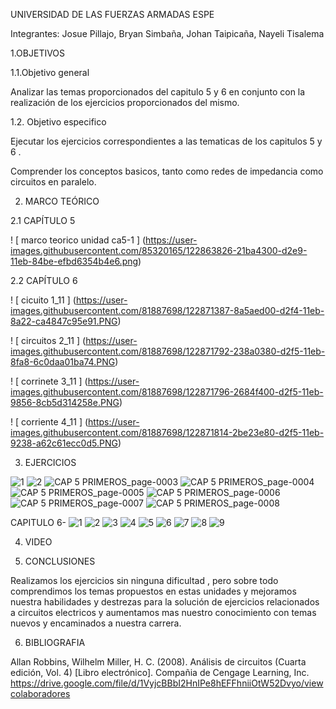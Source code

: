 UNIVERSIDAD DE LAS FUERZAS ARMADAS ESPE

Integrantes: Josue Pillajo, Bryan Simbaña, Johan Taipicaña, Nayeli Tisalema

1.OBJETIVOS

1.1.Objetivo general

Analizar las temas proporcionados del capitulo 5 y 6  en conjunto con la realización  de los ejercicios proporcionados del mismo.

1.2. Objetivo especifico

Ejecutar los ejercicios  correspondientes a las tematicas de los capitulos 5 y 6 . 

Comprender los  conceptos basicos, tanto como redes de impedancia como circuitos en paralelo.

2. MARCO TEÓRICO

2.1 CAPÍTULO 5

! [ marco teorico unidad ca5-1 ] (https://user-images.githubusercontent.com/85320165/122863826-21ba4300-d2e9-11eb-84be-efbd6354b4e6.png)


2.2 CAPÍTULO 6

! [ cicuito 1_11 ] (https://user-images.githubusercontent.com/81887698/122871387-8a5aed00-d2f4-11eb-8a22-ca4847c95e91.PNG)


! [ circuitos 2_11 ] (https://user-images.githubusercontent.com/81887698/122871792-238a0380-d2f5-11eb-8fa8-6c0daa01ba74.PNG)

! [ corrinete 3_11 ] (https://user-images.githubusercontent.com/81887698/122871796-2684f400-d2f5-11eb-9856-8cb5d314258e.PNG)

! [ corriente 4_11 ] (https://user-images.githubusercontent.com/81887698/122871814-2be23e80-d2f5-11eb-9238-a62c61ecc0d5.PNG)



3. EJERCICIOS

![1](https://user-images.githubusercontent.com/84783236/122872051-8380aa00-d2f5-11eb-8836-32e21d3c2058.jpg)
![2](https://user-images.githubusercontent.com/84783236/122872055-84194080-d2f5-11eb-83e8-8eee74f273b6.jpg)
![CAP 5 PRIMEROS_page-0003](https://user-images.githubusercontent.com/84783236/122872056-84b1d700-d2f5-11eb-8f61-cc34e63fec30.jpg)
![CAP 5 PRIMEROS_page-0004](https://user-images.githubusercontent.com/84783236/122872057-854a6d80-d2f5-11eb-8837-8dbbcf58715a.jpg)
![CAP 5 PRIMEROS_page-0005](https://user-images.githubusercontent.com/84783236/122872058-854a6d80-d2f5-11eb-9446-772404df54e6.jpg)
![CAP 5 PRIMEROS_page-0006](https://user-images.githubusercontent.com/84783236/122872059-85e30400-d2f5-11eb-8402-010044ba5cdd.jpg)
![CAP 5 PRIMEROS_page-0007](https://user-images.githubusercontent.com/84783236/122872060-85e30400-d2f5-11eb-9dd2-4a90c0fe03c4.jpg)
![CAP 5 PRIMEROS_page-0008](https://user-images.githubusercontent.com/84783236/122872061-867b9a80-d2f5-11eb-9232-1003dca166f3.jpg)

CAPITULO 6-
![1](https://user-images.githubusercontent.com/81887698/122872659-60a2c580-d2f6-11eb-9831-af1c55873cc8.PNG)
![2](https://user-images.githubusercontent.com/81887698/122872662-613b5c00-d2f6-11eb-8528-d3e4cd3cf6d2.PNG)
![3](https://user-images.githubusercontent.com/81887698/122872663-61d3f280-d2f6-11eb-8fc0-557f9143deba.PNG)
![4](https://user-images.githubusercontent.com/81887698/122872664-61d3f280-d2f6-11eb-8ed2-0b346e27e156.PNG)
![5](https://user-images.githubusercontent.com/81887698/122872665-61d3f280-d2f6-11eb-9265-85120348f4e1.PNG)
![6](https://user-images.githubusercontent.com/81887698/122872666-626c8900-d2f6-11eb-8a49-2d6744702752.PNG)
![7](https://user-images.githubusercontent.com/81887698/122872668-626c8900-d2f6-11eb-9c05-c69763c669c8.PNG)
![8](https://user-images.githubusercontent.com/81887698/122872670-626c8900-d2f6-11eb-9666-d8c9a50f2d1b.PNG)
![9](https://user-images.githubusercontent.com/81887698/122872671-63051f80-d2f6-11eb-8f93-0cfca840e21d.PNG)


4. VIDEO


5. CONCLUSIONES

Realizamos los ejercicios sin ninguna dificultad , pero sobre todo comprendimos los temas propuestos en estas unidades y mejoramos nuestra habilidades y destrezas para  la solución de ejercicios  relacionados a circuitos electricos  y  aumentamos mas nuestro conocimiento con temas nuevos y encaminados a nuestra carrera.

6. BIBLIOGRAFIA

Allan Robbins, Wilhelm Miller, H. C. (2008). Análisis de circuitos (Cuarta edición, Vol. 4) [Libro electrónico]. Compañia de Cengage Learning, Inc. https://drive.google.com/file/d/1VyjcBBbI2HnIPe8hEFFhniiOtW52Dvyo/viewcolaboradores
